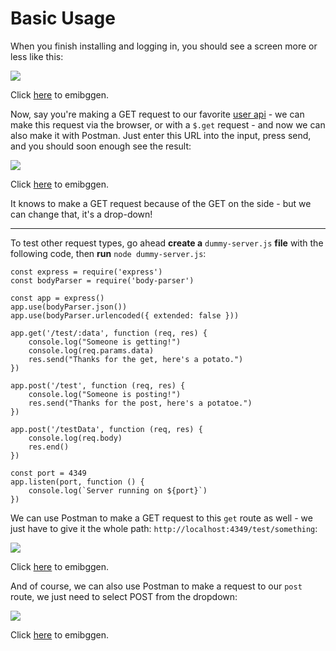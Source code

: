 # Basic Usage

When you finish installing and logging in, you should see a screen more or less like this:

  

![](https://s3-us-west-2.amazonaws.com/learn-app/lesson-images/postman-starter.PNG)

  

Click [here](https://s3-us-west-2.amazonaws.com/learn-app/lesson-images/postman-starter.PNG) to emibggen.

  

Now, say you're making a GET request to our favorite [user api](https://jsonplaceholder.typicode.com/users) - we can make this request via the browser, or with a `$.get` request - and now we can also make it with Postman. Just enter this URL into the input, press send, and you should soon enough see the result:

  

![](https://s3-us-west-2.amazonaws.com/learn-app/lesson-images/postman-first-get.PNG)

  

Click [here](https://s3-us-west-2.amazonaws.com/learn-app/lesson-images/postman-first-get.PNG) to emibggen.

  

It knows to make a GET request because of the GET on the side - but we can change that, it's a drop-down!

  

----------

  

To test other request types, go ahead **create a** `dummy-server.js` **file** with the following code, then **run** `node dummy-server.js`:

  
```
const express = require('express')
const bodyParser = require('body-parser')

const app = express()
app.use(bodyParser.json())
app.use(bodyParser.urlencoded({ extended: false }))

app.get('/test/:data', function (req, res) {
    console.log("Someone is getting!")
    console.log(req.params.data)
    res.send("Thanks for the get, here's a potato.")
})

app.post('/test', function (req, res) {
    console.log("Someone is posting!")
    res.send("Thanks for the post, here's a potatoe.")
})

app.post('/testData', function (req, res) {
    console.log(req.body)
    res.end()
})

const port = 4349
app.listen(port, function () {
    console.log(`Server running on ${port}`)
})
```
  

We can use Postman to make a GET request to this `get` route as well - we just have to give it the whole path: `http://localhost:4349/test/something`:

  

![](https://s3-us-west-2.amazonaws.com/learn-app/lesson-images/postman-get-to-custom-api.PNG)

  

Click [here](https://s3-us-west-2.amazonaws.com/learn-app/lesson-images/postman-get-to-custom-api.PNG) to emibggen.

  

And of course, we can also use Postman to make a request to our `post` route, we just need to select POST from the dropdown:

  

![](https://s3-us-west-2.amazonaws.com/learn-app/lesson-images/postman-post-to-custom-api.PNG)

  

Click [here](https://s3-us-west-2.amazonaws.com/learn-app/lesson-images/postman-post-to-custom-api.PNG) to emibggen.